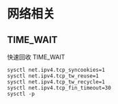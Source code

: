 # 网络相关


## TIME_WAIT

快速回收 TIME_WAIT

```
sysctl net.ipv4.tcp_syncookies=1
sysctl net.ipv4.tcp_tw_reuse=1
sysctl net.ipv4.tcp_tw_recycle=1
sysctl net.ipv4.tcp_fin_timeout=30 
sysctl -p
```



